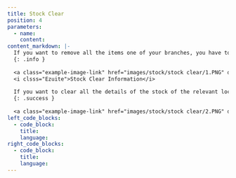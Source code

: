 ```yaml
---
title: Stock Clear
position: 4
parameters:
  - name:
    content:
content_markdown: |-
  If you want to remove all the items one of your branches, you have to select ‘Stock Clear’ view. (Figure 6.3.0) 
  {: .info }
  
  <a class="example-image-link" href="images/stock/stock clear/1.PNG" data-lightbox="example-1"><img class="example-image" src="images/stock/stock clear/1.PNG" alt=""></a> 
  <i clsss="Ezuite">Stock Clear Information</i>
  
  If you want to clear all the details of the stock of the relevant location, you have to visit this view. By clicking ‘New Transaction’ button you can view below interface. (Figure 6.3.1) According to it, you have to select relevant location. The ‘Location’ field is autocompleted field.
  {: .success }
  
  <a class="example-image-link" href="images/stock/stock clear/2.PNG" data-lightbox="example-1"><img class="example-image" src="images/stock/stock clear/2.PNG" alt=""></a> 
left_code_blocks:
  - code_block:
    title:
    language:
right_code_blocks:
  - code_block:
    title:
    language:
---
```

